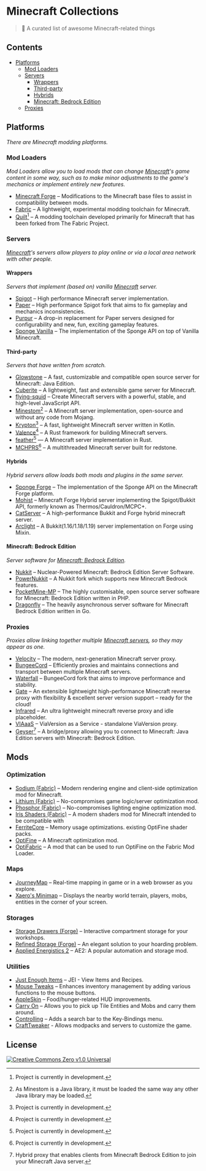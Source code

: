 # Minecraft Collections

> 📝 A curated list of awesome Minecraft-related things

## Contents

* [Platforms](#platforms)
    * [Mod Loaders](#mod-loaders)
    * [Servers](#servers)
        * [Wrappers](#wrappers)
        * [Third-party](#third-party)
        * [Hybrids](#hybrids)
        * [Minecraft: Bedrock Edition](#minecraft--bedrock-edition)
    * [Proxies](#proxies)

## Platforms

_There are Minecraft modding platforms._

### Mod Loaders

_Mod Loaders allow you to load mods that can change [Minecraft][minecraft]'s game content in some way, such as to make
minor adjustments to the game's mechanics or implement entirely new features._

- [Minecraft Forge](https://github.com/MinecraftForge/MinecraftForge) – Modifications to the Minecraft base files to
  assist in compatibility between mods.
- [Fabric](https://fabricmc.net/) – A lightweight, experimental modding toolchain for Minecraft.
- [Quilt](https://quiltmc.org/)[^wip] – A modding toolchain developed primarily for Minecraft that has been forked from
  The Fabric Project.

### Servers

_[Minecraft][minecraft]'s servers allow players to play online or via a local area network with other people._

#### Wrappers

_Servers that implement (based on) vanilla [Minecraft][minecraft] server._

- [Spigot](https://www.spigotmc.org/) – High performance Minecraft server implementation.
- [Paper](https://papermc.io/) – High performance Spigot fork that aims to fix gameplay and mechanics inconsistencies.
- [Purpur](https://purpurmc.org/) – A drop-in replacement for Paper servers designed for configurability and new, fun,
  exciting gameplay features.
- [Sponge Vanilla](https://spongepowered.org/) – The implementation of the Sponge API on top of Vanilla Minecraft.

#### Third-party

_Servers that have written from scratch._

- [Glowstone](https://glowstone.net/) – A fast, customizable and compatible open source server for Minecraft: Java
  Edition.
- [Cuberite](https://cuberite.org/) – A lightweight, fast and extensible game server for Minecraft.
- [flying-squid](https://flying-squid.prismarine.js.org/) – Create Minecraft servers with a powerful, stable, and
  high-level JavaScript API.
- [Minestom](https://minestom.net/)[^2] – A Minecraft server implementation, open-source and without any code from
  Mojang.
- [Krypton](https://kryptonmc.org/)[^wip] – A fast, lightweight Minecraft server written in Kotlin.
- [Valence](https://github.com/valence-rs/valence)[^wip] – A Rust framework for building Minecraft servers.
- [feather](https://github.com/feather-rs/feather)[^wip] — A Minecraft server implementation in Rust.
- [MCHPRS](https://github.com/MCHPR/MCHPRS)[^wip] – A multithreaded Minecraft server built for redstone.

#### Hybrids

_Hybrid servers allow loads both mods and plugins in the same server._

- [Sponge Forge](https://spongepowered.org/) – The implementation of the Sponge API on the Minecraft Forge platform.
- [Mohist](https://www.mohistmc.com/) – Minecraft Forge Hybrid server implementing the Spigot/Bukkit API, formerly known
  as Thermos/Cauldron/MCPC+.
- [CatServer](https://catmc.org/) – A high-performance Bukkit and Forge hybrid minecraft server.
- [Arclight](https://github.com/IzzelAliz/Arclight) – A Bukkit(1.16/1.18/1.19) server implementation on Forge using
  Mixin.

#### Minecraft: Bedrock Edition

_Server software for [Minecraft: Bedrock Edition][mcbe]._

- [Nukkit](https://cloudburstmc.org/) – Nuclear-Powered Minecraft: Bedrock Edition Server Software.
- [PowerNukkit](https://powernukkit.org/) – A Nukkit fork which supports new Minecraft Bedrock features.
- [PocketMine-MP](https://pmmp.io/) – The highly customisable, open source server software for Minecraft: Bedrock
  Edition written in PHP.
- [Dragonfly](https://github.com/df-mc/dragonfly) – The heavily asynchronous server software for Minecraft Bedrock
  Edition written in Go.

### Proxies

_Proxies allow linking together multiple [Minecraft servers](#servers), so they may appear as one._

- [Velocity](https://velocitypowered.com/) – The modern, next-generation Minecraft server proxy.
- [BungeeCord](https://www.spigotmc.org/wiki/bungeecord/) – Efficiently proxies and maintains connections and transport
  between multiple Minecraft servers.
- [Waterfall](https://github.com/PaperMC/Waterfall) – BungeeCord fork that aims to improve performance and stability.
- [Gate](https://gate.minekube.com/) – An extensible lightweight high-performance Minecraft reverse proxy with
  flexibility & excellent server version support – ready for the cloud!
- [Infrared](https://github.com/haveachin/infrared) – An ultra lightweight minecraft reverse proxy and idle placeholder.
- [VIAaaS](https://github.com/ViaVersion/VIAaaS) – ViaVersion as a Service - standalone ViaVersion proxy.
- [Geyser](https://geysermc.org/)[^3] – A bridge/proxy allowing you to connect to Minecraft: Java Edition servers with
  Minecraft: Bedrock Edition.

## Mods

### Optimization

- [Sodium (Fabric)](https://modrinth.com/mod/sodium) – Modern rendering engine and client-side optimization mod for
  Minecraft.
- [Lithium (Fabric)](https://modrinth.com/mod/lithium) – No-compromises game logic/server optimization mod.
- [Phosphor (Fabric)](https://modrinth.com/mod/phosphor) – No-compromises lighting engine optimization mod.
- [Iris Shaders (Fabric)](https://modrinth.com/mod/iris) – A modern shaders mod for Minecraft intended to be compatible
  with
- [FerriteCore](https://modrinth.com/mod/ferrite-core) – Memory usage optimizations.
  existing OptiFine shader packs.
- [OptiFine](https://www.optifine.net/home) – A Minecraft optimization mod.
- [OptiFabric](https://beta.curseforge.com/minecraft/mc-mods/optifabric) – A mod that can be used to run OptiFine on the
  Fabric Mod Loader.

### Maps

- [JourneyMap](https://modrinth.com/mod/journeymap) – Real-time mapping in game or in a web browser as you explore.
- [Xaero's Minimap](https://beta.curseforge.com/minecraft/mc-mods/xaeros-minimap) – Displays the nearby world terrain,
  players, mobs, entities in the corner of your screen.

### Storages

- [Storage Drawers (Forge)](https://beta.curseforge.com/minecraft/mc-mods/storage-drawers) – Interactive compartment
  storage for your workshops.
- [Refined Storage (Forge)](https://beta.curseforge.com/minecraft/mc-mods/refined-storage) – An elegant solution to your
  hoarding problem.
- [Applied Energistics 2](https://modrinth.com/mod/ae2) – AE2: A popular automation and storage mod.

### Utilities

- [Just Enough Items](https://modrinth.com/mod/jei) – JEI - View Items and Recipes.
- [Mouse Tweaks](https://modrinth.com/mod/mouse-tweaks) – Enhances inventory management by adding various functions to
  the mouse buttons.
- [AppleSkin](https://modrinth.com/mod/appleskin) – Food/hunger-related HUD improvements.
- [Carry On](https://modrinth.com/mod/carry-on) – Allows you to pick up Tile Entities and Mobs and carry them around.
- [Controlling](https://beta.curseforge.com/minecraft/mc-mods/controlling) – Adds a search bar to the Key-Bindings menu.
- [CraftTweaker](https://beta.curseforge.com/minecraft/mc-mods/crafttweaker) - Allows modpacks and servers to customize
  the game.

## License

[![Creative Commons Zero v1.0 Universal][cc-zero-badge]][repo-license]

<!-- SECTION: FOOTNOTES -->

[^wip]: Project is currently in development.

[^2]: As Minestom is a Java library, it must be loaded the same way any other Java library may be loaded.

[^3]: Hybrid proxy that enables clients from Minecraft Bedrock Edition to join your Minecraft Java server.

<!-- SECTION: DECLARATIONS -->

<!-- MEDIA SOURCES -->

[cc-zero-badge]: http://mirrors.creativecommons.org/presskit/buttons/88x31/svg/cc-zero.svg "CC0 1.0 Universal"

<!-- LINKS -->

[repo-license]: https://github.com/GrassMC/minecraft-collections/blob/main/LICENSE

[minecraft]: https://minecraft.net/

[mcbe]: https://minecraft.fandom.com/wiki/Bedrock_Edition
